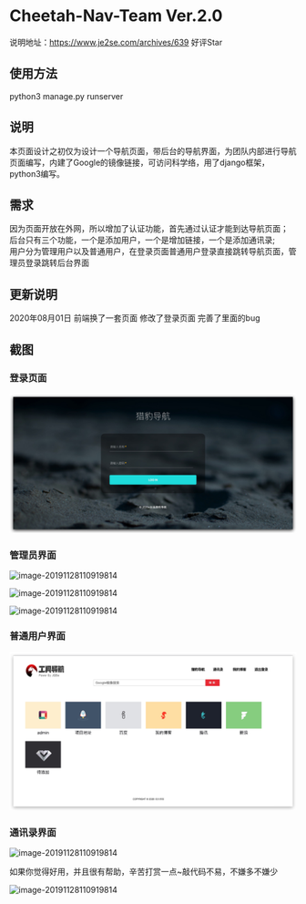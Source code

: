 # Cheetah-Nav-Team Ver.2.0

说明地址：https://www.je2se.com/archives/639    好评Star

## 使用方法

python3 manage.py runserver


## 说明

本页面设计之初仅为设计一个导航页面，带后台的导航界面，为团队内部进行导航页面编写，内建了Google的镜像链接，可访问科学络，用了django框架，python3编写。

## 需求

因为页面开放在外网，所以增加了认证功能，首先通过认证才能到达导航页面；<br>
后台只有三个功能，一个是添加用户，一个是增加链接，一个是添加通讯录;<br>
用户分为管理用户以及普通用户，在登录页面普通用户登录直接跳转导航页面，管理员登录跳转后台界面<br>


## 更新说明

2020年08月01日   前端换了一套页面  修改了登录页面  完善了里面的bug


## 截图

### 登录页面

![image-20191128110919814](./doc/login.png)

### 管理员界面

![image-20191128110919814](./doc/1.png)

![image-20191128110919814](./doc/2.png)

![image-20191128110919814](./doc/3.png)

### 普通用户界面

![image-20191128110919814](./doc/index.png)

### 通讯录界面

![image-20191128110919814](./doc/emai.png)

如果你觉得好用，并且很有帮助，辛苦打赏一点~敲代码不易，不嫌多不嫌少

![image-20191128110919814](./doc/1.jpeg)
